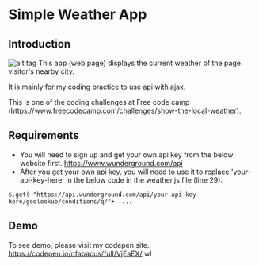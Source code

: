 # Simple Weather App

## Introduction
![alt tag](http://res.cloudinary.com/abacus/image/upload/v1470829565/weatherapp-photo_ej5ktj.png)
This app (web page) displays the current weather of the page visitor's nearby city.

It is mainly for my coding practice to use api with ajax.

This is one of the coding challenges at Free code camp (https://www.freecodecamp.com/challenges/show-the-local-weather).

## Requirements
- You will need to sign up and get your own api key from the below website first.
https://www.wunderground.com/api
- After you get your own api key, you will need to use it to replace 'your-api-key-here' in the below code in the weather.js file (line 29):
```
$.get( "https://api.wunderground.com/api/your-api-key-here/geolookup/conditions/q/"+ ....
```

## Demo
To see demo, please visit my codepen site.
https://codepen.io/nfabacus/full/VjEaEX/
wl

